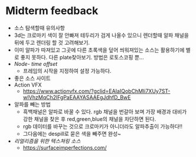 # Midterm feedback
* 소스 탐색할때 유의사항
 * 3d는 크로마키 색이 잘 안빠져 테두리가 검게 나올수 있으니 렌더할때 알파 채널을 뒤에 두고 렌더링 할 것 고려해보기.
 * 이미 알파가 따져있고 그곳에 다른 초록색을 덮어 씌워져있는 소스는 활용하기에 별로 좋지 못하다. 다른 plate찾아보기. 방법은 로토스코핑 뿐...
 * *Node- time offset*
   * 프레임의 시작을 지정하여 설정 가능하다.
 * 좋은 소스 사이트
 * Action VFX
   * https://www.actionvfx.com/?gclid=EAIaIQobChMIi7XUy7ST-wIVhzMqCh2lFgPaEAAYASAAEgJdhfD_BwE
* 알파를 빼는 방법
  * 흑백채널은 알파로 바꿀 수 있다. rgb 채널을 번갈아 보며 가장 배경과 대비가 강한 채널을 찾은 후 red,green,blue의 채널을 차단하면 된다.
  * rgb 데이터를 바꾸는 것으로 크로마키가 아니더라도 알파추출이 가능하다!!
  * 그다음에는 despill로 묻은 색을 빼주면 완성~
* *리얼리즘을 위한 텍스쳐링 소스*
  * https://surfaceimperfections.com/
